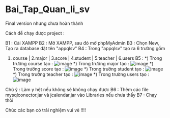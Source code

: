 # Bai_Tap_Quan_li_sv
Final version nhưng chưa hoàn thành

Cách để chạy được project :

B1 : Cài XAMPP
B2 : Mở XAMPP, sau đó mở phpMyAdmin
B3 : Chọn New, Tạo ra database đặt tên "appqlsv"
B4 : Trong "appqlsv" tạo ra 6 trường gồm
1. course | 2.major | 3.score | 4.student | 5.teacher | 6.users
B5 : 
*)  Trong trường course tạo :
![image](https://user-images.githubusercontent.com/95278548/191958337-38513eb7-e696-478a-aeb6-a6258f9615e0.png)
*) Trong trường major tạo :
![image](https://user-images.githubusercontent.com/95278548/191958543-8066aa95-0b41-4670-a99f-3d9fda560d6b.png)
*) Trong trường score tạo :
![image](https://user-images.githubusercontent.com/95278548/191958618-7fc61d93-215a-4fe6-bef4-529992098ecf.png)
*) Trong trường student tạo :
![image](https://user-images.githubusercontent.com/95278548/191958737-189360ad-d54d-4cf0-b606-90661e96d47a.png)
*) Trong trường teacher tạo :
![image](https://user-images.githubusercontent.com/95278548/191958836-64bdb67c-4769-4301-9901-13e9ad54e300.png)
*) Trong trường users tạo :
![image](https://user-images.githubusercontent.com/95278548/191958941-2d0b8e4b-5b8f-4a6d-8284-ff9976f5df36.png)

Chú ý : Làm y hệt nếu không sẽ không chạy được
B6 : Thêm các file mysqlconector.jar và jcalendar.jar vào Libraries nếu chưa thấy
B7 : Chạy thôi

Chúc các bạn có trải nghiệm vui vẻ !!!!
